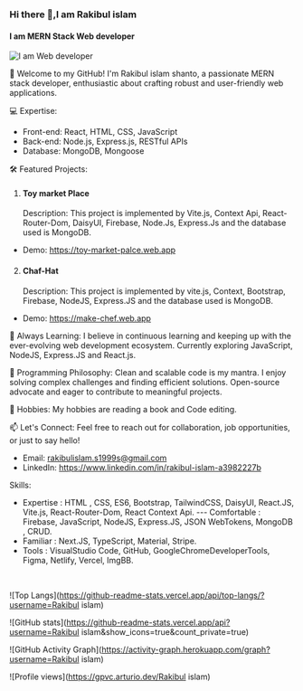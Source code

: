 ### Hi there 👋,I am Rakibul islam
#### I am MERN Stack Web developer
![I am Web developer](https://media.licdn.com/dms/image/D4E16AQFeX60txOhBag/profile-displaybackgroundimage-shrink_350_1400/0/1687155392475?e=1695254400&v=beta&t=e0nL1wBqT0ULP5FOxSF8TTgoyT4w5czrSfcZ2Va9q6c)

🚀 Welcome to my GitHub! I'm Rakibul islam shanto, a passionate MERN stack developer, enthusiastic about crafting robust and user-friendly web applications.

💻 Expertise:
- Front-end: React, HTML, CSS, JavaScript
- Back-end: Node.js, Express.js, RESTful APIs
- Database: MongoDB, Mongoose

🛠️ Featured Projects:
1. #### Toy market Place
   Description: This project is implemented by Vite.js, Context Api, React-Router-Dom, DaisyUI,
Firebase, Node.Js, Express.Js and the database used is MongoDB.
  - Demo: https://toy-market-palce.web.app

2. #### Chaf-Hat
   Description: This project is implemented by vite.js, Context, Bootstrap, Firebase, NodeJS, Express.JS
and the database used is MongoDB.
  - Demo: https://make-chef.web.app

🌱 Always Learning:
I believe in continuous learning and keeping up with the ever-evolving web development ecosystem. Currently exploring JavaScript, NodeJS, Express.JS and React.js.

🌈 Programming Philosophy:
Clean and scalable code is my mantra. I enjoy solving complex challenges and finding efficient solutions. Open-source advocate and eager to contribute to meaningful projects.

🎸 Hobbies:
My hobbies are reading a book and Code editing.

📫 Let's Connect:
Feel free to reach out for collaboration, job opportunities, or just to say hello!
- Email: rakibulislam.s1999s@gmail.com
- LinkedIn: https://www.linkedin.com/in/rakibul-islam-a3982227b


Skills: 
- Expertise : HTML , CSS, ES6, Bootstrap, TailwindCSS, DaisyUI, React.JS, Vite.js, React-Router-Dom, React Context Api. --- Comfortable : Firebase, JavaScript, NodeJS, Express.JS, JSON WebTokens, MongoDB , CRUD. 
- Familiar : Next.JS, TypeScript, Material, Stripe. 
- Tools :  VisualStudio Code, GitHub, GoogleChromeDeveloperTools, Figma, Netlify, Vercel, ImgBB.



   

![Top Langs](https://github-readme-stats.vercel.app/api/top-langs/?username=Rakibul islam)

![GitHub stats](https://github-readme-stats.vercel.app/api?username=Rakibul islam&show_icons=true&count_private=true)

![GitHub Activity Graph](https://activity-graph.herokuapp.com/graph?username=Rakibul islam)

![Profile views](https://gpvc.arturio.dev/Rakibul islam)


